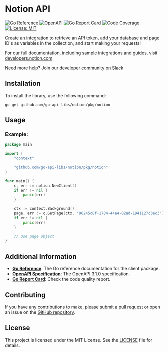 # Notion API
[![Go Reference](https://pkg.go.dev/badge/github.com/go-api-libs/notion.svg)](https://pkg.go.dev/github.com/go-api-libs/notion/pkg/notion)
[![OpenAPI](https://img.shields.io/badge/OpenAPI-3.1-blue)](/api/openapi.json)
[![Go Report Card](https://goreportcard.com/badge/github.com/go-api-libs/notion)](https://goreportcard.com/report/github.com/go-api-libs/notion)
![Code Coverage](https://img.shields.io/badge/coverage-20%25-red)
[![License: MIT](https://img.shields.io/badge/License-MIT-yellow.svg)](./LICENSE)

[Create an integration](https://www.notion.so/my-integrations) to retrieve an API token, add your database and page ID's as variables in the collection, and start making your requests!

For our full documentation, including sample integrations and guides, visit [developers.notion.com](developers.notion.com)

Need more help? Join our [developer community on Slack](https://join.slack.com/t/notiondevs/shared_invite/zt-lkrnk74h-YmPRroySRFGiqgjI193AqA/)

## Installation

To install the library, use the following command:

```shell
go get github.com/go-api-libs/notion/pkg/notion
```

## Usage

### Example: 

```go
package main

import (
	"context"

	"github.com/go-api-libs/notion/pkg/notion"
)

func main() {
	c, err := notion.NewClient()
	if err != nil {
		panic(err)
	}

	ctx := context.Background()
	page, err := c.GetPage(ctx, "96245c8f-1784-44a4-82ad-1941127c3ec3")
	if err != nil {
		panic(err)
	}

	// Use page object
}

```

## Additional Information

- [**Go Reference**](https://pkg.go.dev/github.com/go-api-libs/notion/pkg/notion): The Go reference documentation for the client package.
- [**OpenAPI Specification**](./api/openapi.json): The OpenAPI 3.1.0 specification.
- [**Go Report Card**](https://goreportcard.com/report/github.com/go-api-libs/notion): Check the code quality report.

## Contributing

If you have any contributions to make, please submit a pull request or open an issue on the [GitHub repository](https://github.com/go-api-libs/notion).

## License

This project is licensed under the MIT License. See the [LICENSE](./LICENSE) file for details.
